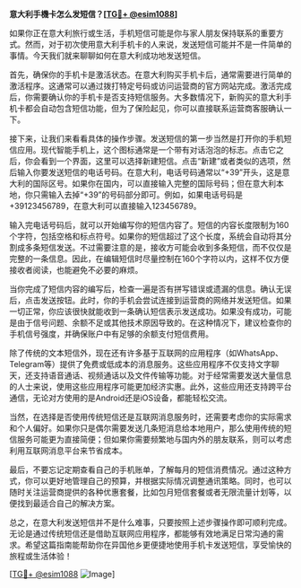 **意大利手機卡怎么发短信？[[TG💪+ @esim1088](https://t.me/s/esim1088)]**

如果你正在意大利旅行或生活，手机短信可能是你与家人朋友保持联系的重要方式。然而，对于初次使用意大利手机卡的人来说，发送短信可能并不是一件简单的事情。今天我们就来聊聊如何在意大利成功地发送短信。

首先，确保你的手机卡是激活状态。在意大利购买手机卡后，通常需要进行简单的激活程序。这通常可以通过拨打特定号码或访问运营商的官方网站完成。激活完成后，你需要确认你的手机卡是否支持短信服务。大多数情况下，新购买的意大利手机卡都会自动包含短信功能，但为了保险起见，你可以直接联系运营商客服确认一下。

接下来，让我们来看看具体的操作步骤。发送短信的第一步当然是打开你的手机短信应用。现代智能手机上，这个图标通常是一个带有对话泡泡的标志。点击它之后，你会看到一个界面，这里可以选择新建短信。点击“新建”或者类似的选项，然后输入你要发送短信的电话号码。在意大利，电话号码通常以“+39”开头，这是意大利的国际区号。如果你在国内，可以直接输入完整的国际号码；但在意大利本地，你只需输入去掉“+39”的号码部分即可。例如，如果电话号码是+39123456789，在意大利可以直接输入123456789。

输入完电话号码后，就可以开始编写你的短信内容了。短信的内容长度限制为160个字符，包括空格和标点符号。如果你的短信超过了这个长度，系统会自动将其分割成多条短信发送。不过需要注意的是，接收方可能会收到多条短信，而不仅仅是完整的一条信息。因此，在编辑短信时尽量控制在160个字符以内，这样不仅方便接收者阅读，也能避免不必要的麻烦。

当你完成了短信内容的编写后，检查一遍是否有拼写错误或遗漏的信息。确认无误后，点击发送按钮。此时，你的手机会尝试连接到运营商的网络并发送短信。如果一切正常，你应该很快就能收到一条确认短信表示发送成功。如果没有成功，可能是由于信号问题、余额不足或其他技术原因导致的。在这种情况下，建议检查你的手机信号强度，并确保账户中有足够的余额支付短信费用。

除了传统的文本短信外，现在还有许多基于互联网的应用程序（如WhatsApp、Telegram等）提供了免费或低成本的消息服务。这些应用程序不仅支持文字聊天，还支持语音通话、视频通话以及文件传输等功能。对于经常需要发送大量信息的人士来说，使用这些应用程序可能更加经济实惠。此外，这些应用还支持跨平台通信，无论对方使用的是Android还是iOS设备，都能轻松交流。

当然，在选择是否使用传统短信还是互联网消息服务时，还需要考虑你的实际需求和个人偏好。如果你只是偶尔需要发送几条短消息给本地用户，那么使用传统的短信服务可能更为直接简便；但如果你需要频繁地与国内外的朋友联系，则可以考虑利用互联网消息平台来节省成本。

最后，不要忘记定期查看自己的手机账单，了解每月的短信消费情况。通过这种方式，你可以更好地管理自己的预算，并根据实际情况调整通讯策略。同时，也可以随时关注运营商提供的各种优惠套餐，比如包月短信套餐或者无限流量计划等，以便找到最适合自己的解决方案。

总之，在意大利发送短信并不是什么难事，只要按照上述步骤操作即可顺利完成。无论是通过传统短信还是借助互联网应用程序，都能够有效地满足日常沟通的需求。希望这篇指南能帮助你在异国他乡更便捷地使用手机卡发送短信，享受愉快的旅程或生活体验！

[[TG💪+ @esim1088](https://t.me/s/esim1088) ![Image](https://i.postimg.cc/4NQfJmqS/Snipaste-2025-05-13-00-14-12.png)]